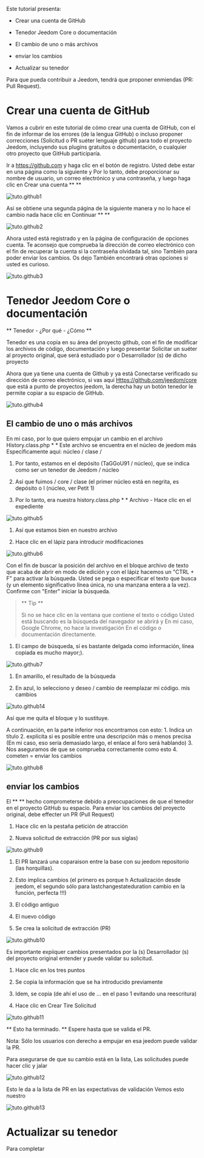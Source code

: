 Este tutorial presenta:

-   Crear una cuenta de GitHub

-   Tenedor Jeedom Core o documentación

-   El cambio de uno o más archivos

-   enviar los cambios

-   Actualizar su tenedor

Para que pueda contribuir a Jeedom, tendrá que
proponer enmiendas (PR: Pull Request).

Crear una cuenta de GitHub
===========================

Vamos a cubrir en este tutorial de cómo crear una cuenta de GitHub,
con el fin de informar de los errores (de la lengua GitHub) o
incluso proponer correcciones (Solicitud o PR suéter lenguaje github)
para todo el proyecto Jeedom, incluyendo sus plugins gratuitos o
documentación, o cualquier otro proyecto que GitHub
participaría.

Ir a <https://github.com> y haga clic en el botón de registro.
Usted debe estar en una página como la siguiente y
Por lo tanto, debe proporcionar su nombre de usuario, un correo electrónico y una contraseña, y luego
haga clic en Crear una cuenta ** **

![tuto.github1](../images/tuto.github1.png)

Así se obtiene una segunda página de la siguiente manera y no lo hace el cambio
nada hace clic en Continuar ** **

![tuto.github2](../images/tuto.github2.png)

Ahora usted está registrado y en la página de configuración de opciones
cuenta. Te aconsejo que comprueba la dirección de correo electrónico con el fin de
recuperar la cuenta si la contraseña olvidada tal, sino
También para poder enviar los cambios. Os dejo
También encontrará otras opciones si usted es curioso.

![tuto.github3](../images/tuto.github3.png)

Tenedor Jeedom Core o documentación
==========================================

** Tenedor - ¿Por qué - ¿Cómo **

Tenedor es una copia en su área del proyecto github, con el fin de
modificar los archivos de código, documentación y luego presentar
Solicitar un suéter al proyecto original, que será estudiado por o
Desarrollador (s) de dicho proyecto

Ahora que ya tiene una cuenta de Github y ya está Conectarse
verificado su dirección de correo electrónico, si vas aquí
<Https://github.com/jeedom/core> que está a punto de proyectos jeedom,
la derecha hay un botón tenedor le permite copiar a su
espacio de GitHub.

![tuto.github4](../images/tuto.github4.png)

El cambio de uno o más archivos
---------------------------------------

En mi caso, por lo que quiero empujar un cambio en el archivo
History.class.php * * Este archivo se encuentra en el núcleo de jeedom más
Específicamente aquí: núcleo / clase /

1.  Por tanto, estamos en el depósito (TaGGoU91 / núcleo), que se indica como
    ser un tenedor de Jeedom / núcleo

2.  Así que fuimos / core / clase (el primer núcleo está en negrita, es
    depósito o I (núcleo, ver Petit 1)

3.  Por lo tanto, era nuestra history.class.php * * Archivo - Hace clic en el
    expediente

![tuto.github5](../images/tuto.github5.png)

1.  Así que estamos bien en nuestro archivo

2.  Hace clic en el lápiz para introducir modificaciones

![tuto.github6](../images/tuto.github6.png)

Con el fin de buscar la posición del archivo en el bloque
archivo de texto que acaba de abrir en modo de edición y con el lápiz
hacemos un "CTRL + F" para activar la búsqueda. Usted se pega o
especificar el texto que busca (y un elemento significativo
línea única, no una manzana entera a la vez). Confirme con "Enter"
iniciar la búsqueda.

> ** Tip **
>
> Si no se hace clic en la ventana que contiene el texto o código
> Usted está buscando es la búsqueda del navegador se abrirá y
> En mi caso, Google Chrome, no hace la investigación
> En el código o documentación directamente.

1.  El campo de búsqueda, sí es bastante delgada como información,
    línea copiada es mucho mayor;).

![tuto.github7](../images/tuto.github7.png)

1.  En amarillo, el resultado de la búsqueda

2.  En azul, lo selecciono y deseo
    / cambio de reemplazar mi código. mis cambios

![tuto.github14](../images/tuto.github14.png)

Así que me quita el bloque y lo sustituye.

A continuación, en la parte inferior nos encontramos con esto: 1. Indica un título
2. explícita si es posible entre una descripción más o menos precisa
(En mi caso, eso sería demasiado largo, el enlace al foro será
hablando) 3. Nos aseguramos de que se comprueba correctamente como esto 4. cometen =
enviar los cambios

![tuto.github8](../images/tuto.github8.png)

enviar los cambios
--------------------------

El ** ** hecho comprometerse debido a preocupaciones de que el tenedor en el proyecto
GitHub su espacio. Para enviar los cambios del proyecto original,
debe effecter un PR (Pull Request)

1.  Hace clic en la pestaña petición de atracción

2.  Nueva solicitud de extracción (PR por sus siglas)

![tuto.github9](../images/tuto.github9.png)

1.  El PR lanzará una coparaison entre la base con su jeedom
    repositorio (las horquillas).

2.  Esto implica cambios (el primero es porque
    h Actualización desde jeedom, el segundo sólo para
    lastchangestateduration cambio en la función, perfecta !!!)

3.  El código antiguo

4.  El nuevo código

5.  Se crea la solicitud de extracción (PR)

![tuto.github10](../images/tuto.github10.png)

Es importante expiiquer cambios presentados por la (s)
Desarrollador (s) del proyecto original entender y puede validar su
solicitud.

1.  Hace clic en los tres puntos

2.  Se copia la información que se ha introducido previamente

3.  Idem, se copia (de ahí el uso de ... en el paso 1
    evitando una reescritura)

4.  Hace clic en Crear Tire Solicitud

![tuto.github11](../images/tuto.github11.png)

** Esto ha terminado. ** Espere hasta que se valida el PR.

Nota: Sólo los usuarios con derecho a empujar en esa jeedom
puede validar la PR.

Para asegurarse de que su cambio está en la lista,
Las solicitudes puede hacer clic y jalar

![tuto.github12](../images/tuto.github12.png)

Esto le da a la lista de PR en las expectativas de validación Vemos esto
nuestro

![tuto.github13](../images/tuto.github13.png)

Actualizar su tenedor
============================

Para completar
